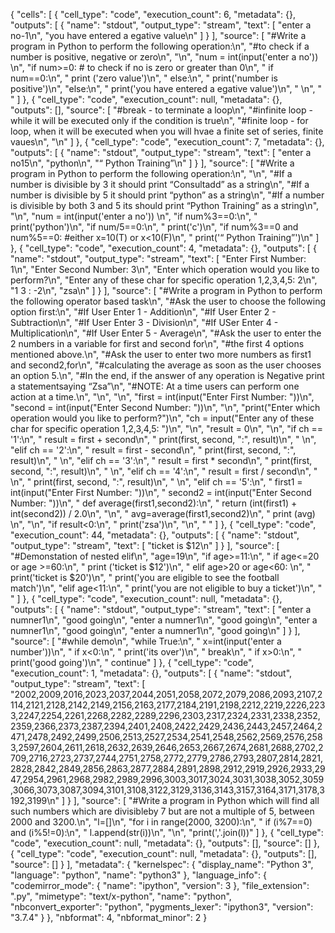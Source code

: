 {
 "cells": [
  {
   "cell_type": "code",
   "execution_count": 6,
   "metadata": {},
   "outputs": [
    {
     "name": "stdout",
     "output_type": "stream",
     "text": [
      "enter a no-1\n",
      "you have entered a egative value\n"
     ]
    }
   ],
   "source": [
    "#Write a program in Python to perform the following operation:\n",
    "#to check if a number is positive, negative or zero\n",
    "\n",
    "num = int(input('enter a no')) \n",
    "if num>=0: # to check if no is zero or greater than 0\n",
    "    if num==0:\n",
    "        print ('zero value')\n",
    "    else:\n",
    "        print('number is positive')\n",
    "else:\n",
    "    print('you have entered a egative value')\n",
    "    \n",
    "        "
   ]
  },
  {
   "cell_type": "code",
   "execution_count": null,
   "metadata": {},
   "outputs": [],
   "source": [
    "#break - to terminate a loop\n",
    "#infinite loop -while it will be executed only if the condition is true\n",
    "#finite loop - for loop, when it will be executed when you will hvae a finite set of series, finite vaues\n",
    "\n"
   ]
  },
  {
   "cell_type": "code",
   "execution_count": 7,
   "metadata": {},
   "outputs": [
    {
     "name": "stdout",
     "output_type": "stream",
     "text": [
      "enter a no15\n",
      "python\n",
      "“ Python Training”\n"
     ]
    }
   ],
   "source": [
    "#Write a program in Python to perform the following operation:\n",
    "\n",
    "#If a number is divisible by 3 it should print “Consultadd” as a string\n",
    "#If a number is divisible by 5 it should print “python” as a string\n",
    "#If a number is divisible by both 3 and 5 its should print “Python Training” as a string\n",
    "\n",
    "num = int(input('enter a no')) \n",
    "if num%3==0:\n",
    "    print('python')\n",
    "if num/5==0:\n",
    "    print('c')\n",
    "if num%3==0 and num%5==0: #either x=10(T) or x<10(F)\n",
    "    print('“ Python Training”')\n"
   ]
  },
  {
   "cell_type": "code",
   "execution_count": 4,
   "metadata": {},
   "outputs": [
    {
     "name": "stdout",
     "output_type": "stream",
     "text": [
      "Enter First Number: 1\n",
      "Enter Second Number: 3\n",
      "Enter which operation would you like to perform?\n",
      "Enter any of these char for specific operation 1,2,3,4,5: 2\n",
      "1 3 : -2\n",
      "zsa\n"
     ]
    }
   ],
   "source": [
    "#Write a program in Python to perform the following operator based task\n",
    "#Ask the user to choose the following option first:\n",
    "#If User Enter 1 - Addition\n",
    "#If User Enter 2 - Subtraction\n",
    "#If User Enter 3 - Division\n",
    "#If USer Enter 4 - Multiplication\n",
    "#If User Enter 5 - Average\n",
    "#Ask the user to enter the 2 numbers in a variable for first and second for\n",
    "#the first 4 options mentioned above.\n",
    "#Ask the user to enter two more numbers as first1 and second2,for\n",
    "#calculating the average as soon as the user chooses an option 5.\n",
    "#In the end, if the answer of any operation is Negative print a statementsaying “Zsa”\n",
    "#NOTE: At a time users can perform one action at a time.\n",
    "\n",
    "\n",
    "first = int(input(\"Enter First Number: \"))\n",
    "second = int(input(\"Enter Second Number: \"))\n",
    "\n",
    "print(\"Enter which operation would you like to perform?\")\n",
    "ch = input(\"Enter any of these char for specific operation 1,2,3,4,5: \")\n",
    "\n",
    "result = 0\n",
    "\n",
    "if ch == '1':\n",
    "    result = first + second\n",
    "    print(first, second, \":\", result)\n",
    "     \n",
    "elif ch == '2':\n",
    "    result = first - second\n",
    "    print(first, second, \":\", result)\n",
    "       \n",
    "elif ch == '3':\n",
    "    result = first * second\n",
    "    print(first, second, \":\", result)\n",
    "        \n",
    "elif ch == '4':\n",
    "    result = first / second\n",
    "    \n",
    "    print(first, second, \":\", result)\n",
    "    \n",
    "elif ch == '5':\n",
    "    first1 = int(input(\"Enter First Number: \"))\n",
    "    second2 = int(input(\"Enter Second Number: \"))\n",
    "    def average(first1,second2):\n",
    "        return (int(first1) + int(second2)) / 2.0\n",
    "\n",
    "    avg=average(first1,second2)\n",
    "    print (avg) \n",
    "\n",
    "if result<0:\n",
    "    print('zsa')\n",
    "\n",
    "   "
   ]
  },
  {
   "cell_type": "code",
   "execution_count": 44,
   "metadata": {},
   "outputs": [
    {
     "name": "stdout",
     "output_type": "stream",
     "text": [
      "ticket is $12\n"
     ]
    }
   ],
   "source": [
    "#Demonstation of nested elif\n",
    "age=19\n",
    "if age>=11:\n",
    "    if age<=20 or age >=60:\n",
    "        print ('ticket is $12')\n",
    "    elif age>20 or age<60: \n",
    "        print('ticket is $20')\n",
    "        print('you are eligible to see the football match')\n",
    "elif age<11:\n",
    "    print('you are not eligible to buy a ticket')\n",
    "    "
   ]
  },
  {
   "cell_type": "code",
   "execution_count": null,
   "metadata": {},
   "outputs": [
    {
     "name": "stdout",
     "output_type": "stream",
     "text": [
      "enter a numner1\n",
      "good going\n",
      "enter a numner1\n",
      "good going\n",
      "enter a numner1\n",
      "good going\n",
      "enter a numner1\n",
      "good going\n"
     ]
    }
   ],
   "source": [
    "#while demo\n",
    "while True:\n",
    "    x=int(input('enter a number'))\n",
    "    if x<0:\n",
    "        print('its over')\n",
    "        break\n",
    "    if x>0:\n",
    "        print('good going')\n",
    "        continue"
   ]
  },
  {
   "cell_type": "code",
   "execution_count": 1,
   "metadata": {},
   "outputs": [
    {
     "name": "stdout",
     "output_type": "stream",
     "text": [
      "2002,2009,2016,2023,2037,2044,2051,2058,2072,2079,2086,2093,2107,2114,2121,2128,2142,2149,2156,2163,2177,2184,2191,2198,2212,2219,2226,2233,2247,2254,2261,2268,2282,2289,2296,2303,2317,2324,2331,2338,2352,2359,2366,2373,2387,2394,2401,2408,2422,2429,2436,2443,2457,2464,2471,2478,2492,2499,2506,2513,2527,2534,2541,2548,2562,2569,2576,2583,2597,2604,2611,2618,2632,2639,2646,2653,2667,2674,2681,2688,2702,2709,2716,2723,2737,2744,2751,2758,2772,2779,2786,2793,2807,2814,2821,2828,2842,2849,2856,2863,2877,2884,2891,2898,2912,2919,2926,2933,2947,2954,2961,2968,2982,2989,2996,3003,3017,3024,3031,3038,3052,3059,3066,3073,3087,3094,3101,3108,3122,3129,3136,3143,3157,3164,3171,3178,3192,3199\n"
     ]
    }
   ],
   "source": [
    "#Write a program in Python which will find all such numbers which are divisibleby 7 but are not a multiple of 5, between 2000 and 3200.\n",
    "l=[]\n",
    "for i in range(2000, 3200):\n",
    "    if (i%7==0) and (i%5!=0):\n",
    "        l.append(str(i))\n",
    "\n",
    "print(','.join(l))"
   ]
  },
  {
   "cell_type": "code",
   "execution_count": null,
   "metadata": {},
   "outputs": [],
   "source": []
  },
  {
   "cell_type": "code",
   "execution_count": null,
   "metadata": {},
   "outputs": [],
   "source": []
  }
 ],
 "metadata": {
  "kernelspec": {
   "display_name": "Python 3",
   "language": "python",
   "name": "python3"
  },
  "language_info": {
   "codemirror_mode": {
    "name": "ipython",
    "version": 3
   },
   "file_extension": ".py",
   "mimetype": "text/x-python",
   "name": "python",
   "nbconvert_exporter": "python",
   "pygments_lexer": "ipython3",
   "version": "3.7.4"
  }
 },
 "nbformat": 4,
 "nbformat_minor": 2
}
